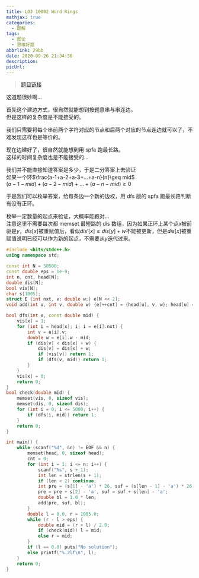 ```yaml
---
title: LOJ 10082 Word Rings
mathjax: true
categories:
  - 题解
tags:
  - 图论
  - 思维好题
abbrlink: 29bb
date: 2020-09-26 21:34:38
description:
picUrl:
---
```



>[题目链接](https://loj.ac/problem/10082)  

这道题很妙啊...   

首先这个建边方式，很自然就能想到按题意串与串连边。  
但是这样的复杂度是不能接受的。  

我们只需要将每个串前两个字符对应的节点和后两个对应的节点连边就可以了，不难发现这样也是等价的。  

现在边建好了，很自然就能想到用 spfa 跑最长路。  
这样的时间复杂度也是不能接受的...  

我们并不能直接知道答案是多少，于是二分答案上去验证  
如果一个环$\frac{a-1+a-2+a-3+...+a-n}{n}\geq mid$  
$(a-1-mid)+(a-2-mid)+...+(a-n-mid)\geq 0$  

于是我们可以枚举答案，给每条边一个新的边权，用 dfs 版的 spfa 跑最长路判断有没有正环。  

枚举一定数量的起点来验证，大概率能跑对...   
注意这里不需要每次都 memset 最短路的 dis 数组，因为如果正环上某个点$x$被前驱是$y$，$dis[x]$被重赋值后，看似$dis'[x]\geq dis[y]+w$不能被更新，但是$dis[x]$被重赋值说明已经可以作为新的起点，不需要从$y$迭代过来。  

```cpp
#include <bits/stdc++.h>
using namespace std;

const int N = 50500;
const double eps = 1e-9;
int n, cnt, head[N];
double dis[N];
bool vis[N];
char s[1005];
struct E {int nxt, v; double w;} e[N << 2];
void add(int u, int v, double w) {e[++cnt] = {head[u], v, w}; head[u] = cnt;}

bool dfs(int x, const double mid) {
    vis[x] = 1;
	for (int i = head[x]; i; i = e[i].nxt) {
		int v = e[i].v;
		double w = e[i].w - mid;
		if (dis[v] < dis[x] + w) {
			dis[v] = dis[x] + w;
		    if (vis[v]) return 1;
			if (dfs(v, mid)) return 1;
		}
	}
	vis[x] = 0;
	return 0;
}
bool check(double mid) {
	memset(vis, 0, sizeof vis);
	memset(dis, 0, sizeof dis);
	for (int i = 0; i <= 5000; i++) {
        if (dfs(i, mid)) return 1;
	}
	return 0;
}

int main() {
    while (scanf("%d", &n) != EOF && n) {
		memset(head, 0, sizeof head);
		cnt = 0;
		for (int i = 1; i <= n; i++) {
			scanf("%s", s + 1);
			int len = strlen(s + 1);
		    if (len < 2) continue;
            int pre = (s[1] - 'a') * 26, suf = (s[len - 1] - 'a') * 26;
			pre = pre + s[2] - 'a', suf = suf + s[len] - 'a';
			double bl = 1.0 * len;
			add(pre, suf, bl);
		}
		double l = 0.0, r = 1005.0;
		while (r - l > eps) {
			double mid = (r + l) / 2.0;
			if (check(mid)) l = mid;
			else r = mid;
		}
		if (l == 0.0) puts("No solution");
		else printf("%.2lf\n", l);
	}
	return 0;
}
```